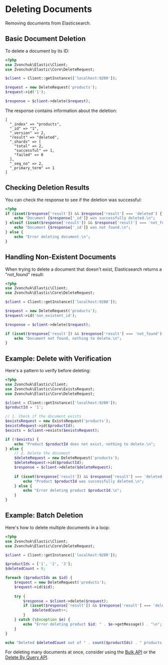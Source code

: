 # Deleting Documents

Removing documents from Elasticsearch.

## Basic Document Deletion

To delete a document by its ID:

```php
<?php
use Zvonchuk\Elastic\Client;
use Zvonchuk\Elastic\Core\DeleteRequest;

$client = Client::getInstance(['localhost:9200']);

$request = new DeleteRequest('products');
$request->id('1');

$response = $client->delete($request);
```

The response contains information about the deletion:

```
[
  "_index" => "products",
  "_id" => "1",
  "_version" => 2,
  "result" => "deleted",
  "_shards" => [
    "total" => 2,
    "successful" => 1,
    "failed" => 0
  ],
  "_seq_no" => 2,
  "_primary_term" => 1
]
```

## Checking Deletion Results

You can check the response to see if the deletion was successful:

```php
<?php
if (isset($response['result']) && $response['result'] === 'deleted') {
    echo "Document {$response['_id']} was successfully deleted.\n";
} elseif (isset($response['result']) && $response['result'] === 'not_found') {
    echo "Document {$response['_id']} was not found.\n";
} else {
    echo "Error deleting document.\n";
}
```

## Handling Non-Existent Documents

When trying to delete a document that doesn't exist, Elasticsearch returns a "not_found" result:

```php
<?php
use Zvonchuk\Elastic\Client;
use Zvonchuk\Elastic\Core\DeleteRequest;

$client = Client::getInstance(['localhost:9200']);

$request = new DeleteRequest('products');
$request->id('non_existent_id');

$response = $client->delete($request);

if (isset($response['result']) && $response['result'] === 'not_found') {
    echo "Document not found, nothing to delete.\n";
}
```

## Example: Delete with Verification

Here's a pattern to verify before deleting:

```php
<?php
use Zvonchuk\Elastic\Client;
use Zvonchuk\Elastic\Core\ExistsRequest;
use Zvonchuk\Elastic\Core\DeleteRequest;

$client = Client::getInstance(['localhost:9200']);
$productId = '1';

// 1. Check if the document exists
$existsRequest = new ExistsRequest('products');
$existsRequest->id($productId);
$exists = $client->exists($existsRequest);

if (!$exists) {
    echo "Product $productId does not exist, nothing to delete.\n";
} else {
    // 2. Delete the document
    $deleteRequest = new DeleteRequest('products');
    $deleteRequest->id($productId);
    $response = $client->delete($deleteRequest);
    
    if (isset($response['result']) && $response['result'] === 'deleted') {
        echo "Product $productId was successfully deleted.\n";
    } else {
        echo "Error deleting product $productId.\n";
    }
}
```

## Example: Batch Deletion

Here's how to delete multiple documents in a loop:

```php
<?php
use Zvonchuk\Elastic\Client;
use Zvonchuk\Elastic\Core\DeleteRequest;

$client = Client::getInstance(['localhost:9200']);

$productIds = ['1', '2', '3'];
$deletedCount = 0;

foreach ($productIds as $id) {
    $request = new DeleteRequest('products');
    $request->id($id);
    
    try {
        $response = $client->delete($request);
        if (isset($response['result']) && $response['result'] === 'deleted') {
            $deletedCount++;
        }
    } catch (\Exception $e) {
        echo "Error deleting product $id: " . $e->getMessage() . "\n";
    }
}

echo "Deleted $deletedCount out of " . count($productIds) . " products.";
```

For deleting many documents at once, consider using the [Bulk API](bulk.html) or the [Delete By Query API](https://www.elastic.co/guide/en/elasticsearch/reference/current/docs-delete-by-query.html).
